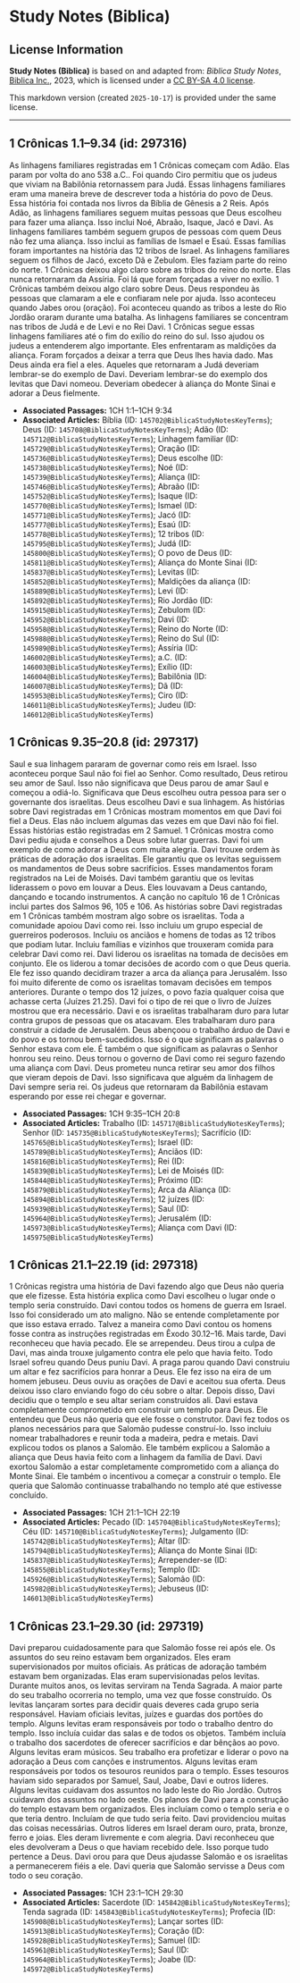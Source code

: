 # Study Notes (Biblica)

## License Information

**Study Notes (Biblica)** is based on and adapted from: _Biblica Study Notes_, [Biblica Inc.](https://www.biblica.com/), 2023, which is licensed under a [CC BY-SA 4.0 license](https://creativecommons.org/licenses/by-sa/4.0/legalcode.en).

This markdown version (created `2025-10-17`) is provided under the same license.



--------------------------------

## 1 Crônicas 1.1–9.34 (id: 297316)

As linhagens familiares registradas em 1 Crônicas começam com Adão. Elas param por volta do ano 538 a.C.. Foi quando Ciro permitiu que os judeus que viviam na Babilônia retornassem para Judá. Essas linhagens familiares eram uma maneira breve de descrever toda a história do povo de Deus. Essa história foi contada nos livros da Bíblia de Gênesis a 2 Reis. Após Adão, as linhagens familiares seguem muitas pessoas que Deus escolheu para fazer uma aliança. Isso inclui Noé, Abraão, Isaque, Jacó e Davi. As linhagens familiares também seguem grupos de pessoas com quem Deus não fez uma aliança. Isso inclui as famílias de Ismael e Esaú. Essas famílias foram importantes na história das 12 tribos de Israel. As linhagens familiares seguem os filhos de Jacó, exceto Dã e Zebulom. Eles faziam parte do reino do norte. 1 Crônicas deixou algo claro sobre as tribos do reino do norte. Elas nunca retornaram da Assíria. Foi lá que foram forçadas a viver no exílio. 1 Crônicas também deixou algo claro sobre Deus. Deus respondeu às pessoas que clamaram a ele e confiaram nele por ajuda. Isso aconteceu quando Jabes orou (oração). Foi aconteceu quando as tribos a leste do Rio Jordão oraram durante uma batalha. As linhagens familiares se concentram nas tribos de Judá e de Levi e no Rei Davi. 1 Crônicas segue essas linhagens familiares até o fim do exílio do reino do sul. Isso ajudou os judeus a entenderem algo importante. Eles enfrentaram as maldições da aliança. Foram forçados a deixar a terra que Deus lhes havia dado. Mas Deus ainda era fiel a eles. Aqueles que retornaram a Judá deveriam lembrar\-se do exemplo de Davi. Deveriam lembrar\-se do exemplo dos levitas que Davi nomeou. Deveriam obedecer à aliança do Monte Sinai e adorar a Deus fielmente.

* **Associated Passages:** 1CH 1:1–1CH 9:34
* **Associated Articles:** Bíblia (ID: `145702@BiblicaStudyNotesKeyTerms`); Deus (ID: `145708@BiblicaStudyNotesKeyTerms`); Adão (ID: `145712@BiblicaStudyNotesKeyTerms`); Linhagem familiar (ID: `145729@BiblicaStudyNotesKeyTerms`); Oração (ID: `145736@BiblicaStudyNotesKeyTerms`); Deus escolhe (ID: `145738@BiblicaStudyNotesKeyTerms`); Noé (ID: `145739@BiblicaStudyNotesKeyTerms`); Aliança (ID: `145746@BiblicaStudyNotesKeyTerms`); Abraão (ID: `145752@BiblicaStudyNotesKeyTerms`); Isaque (ID: `145770@BiblicaStudyNotesKeyTerms`); Ismael (ID: `145771@BiblicaStudyNotesKeyTerms`); Jacó (ID: `145777@BiblicaStudyNotesKeyTerms`); Esaú (ID: `145778@BiblicaStudyNotesKeyTerms`); 12 tribos (ID: `145795@BiblicaStudyNotesKeyTerms`); Judá (ID: `145800@BiblicaStudyNotesKeyTerms`); O povo de Deus (ID: `145811@BiblicaStudyNotesKeyTerms`); Aliança do Monte Sinai (ID: `145837@BiblicaStudyNotesKeyTerms`); Levitas (ID: `145852@BiblicaStudyNotesKeyTerms`); Maldições da aliança (ID: `145889@BiblicaStudyNotesKeyTerms`); Levi (ID: `145892@BiblicaStudyNotesKeyTerms`); Rio Jordão (ID: `145915@BiblicaStudyNotesKeyTerms`); Zebulom (ID: `145952@BiblicaStudyNotesKeyTerms`); Davi (ID: `145958@BiblicaStudyNotesKeyTerms`); Reino do Norte (ID: `145988@BiblicaStudyNotesKeyTerms`); Reino do Sul (ID: `145989@BiblicaStudyNotesKeyTerms`); Assíria (ID: `146002@BiblicaStudyNotesKeyTerms`); a.C. (ID: `146003@BiblicaStudyNotesKeyTerms`); Exílio (ID: `146004@BiblicaStudyNotesKeyTerms`); Babilônia (ID: `146007@BiblicaStudyNotesKeyTerms`); Dã (ID: `145953@BiblicaStudyNotesKeyTerms`); Ciro (ID: `146011@BiblicaStudyNotesKeyTerms`); Judeu (ID: `146012@BiblicaStudyNotesKeyTerms`)

## 1 Crônicas 9.35–20.8 (id: 297317)

Saul e sua linhagem pararam de governar como reis em Israel. Isso aconteceu porque Saul não foi fiel ao Senhor. Como resultado, Deus retirou seu amor de Saul. Isso não significava que Deus parou de amar Saul e começou a odiá\-lo. Significava que Deus escolheu outra pessoa para ser o governante dos israelitas. Deus escolheu Davi e sua linhagem. As histórias sobre Davi registradas em 1 Crônicas mostram momentos em que Davi foi fiel a Deus. Elas não incluem algumas das vezes em que Davi não foi fiel. Essas histórias estão registradas em 2 Samuel. 1 Crônicas mostra como Davi pediu ajuda e conselhos a Deus sobre lutar guerras. Davi foi um exemplo de como adorar a Deus com muita alegria. Davi trouxe ordem às práticas de adoração dos israelitas. Ele garantiu que os levitas seguissem os mandamentos de Deus sobre sacrifícios. Esses mandamentos foram registrados na Lei de Moisés. Davi também garantiu que os levitas liderassem o povo em louvar a Deus. Eles louvavam a Deus cantando, dançando e tocando instrumentos. A canção no capítulo 16 de 1 Crônicas inclui partes dos Salmos 96, 105 e 106\. As histórias sobre Davi registradas em 1 Crônicas também mostram algo sobre os israelitas. Toda a comunidade apoiou Davi como rei. Isso incluiu um grupo especial de guerreiros poderosos. Incluiu os anciãos e homens de todas as 12 tribos que podiam lutar. Incluiu famílias e vizinhos que trouxeram comida para celebrar Davi como rei. Davi liderou os israelitas na tomada de decisões em conjunto. Ele os liderou a tomar decisões de acordo com o que Deus queria. Ele fez isso quando decidiram trazer a arca da aliança para Jerusalém. Isso foi muito diferente de como os israelitas tomavam decisões em tempos anteriores. Durante o tempo dos 12 juízes, o povo fazia qualquer coisa que achasse certa (Juízes 21\.25\). Davi foi o tipo de rei que o livro de Juízes mostrou que era necessário. Davi e os israelitas trabalharam duro para lutar contra grupos de pessoas que os atacavam. Eles trabalharam duro para construir a cidade de Jerusalém. Deus abençoou o trabalho árduo de Davi e do povo e os tornou bem\-sucedidos. Isso é o que significam as palavras o Senhor estava com ele. É também o que significam as palavras o Senhor honrou seu reino. Deus tornou o governo de Davi como rei seguro fazendo uma aliança com Davi. Deus prometeu nunca retirar seu amor dos filhos que vieram depois de Davi. Isso significava que alguém da linhagem de Davi sempre seria rei. Os judeus que retornaram da Babilônia estavam esperando por esse rei chegar e governar.

* **Associated Passages:** 1CH 9:35–1CH 20:8
* **Associated Articles:** Trabalho (ID: `145717@BiblicaStudyNotesKeyTerms`); Senhor (ID: `145735@BiblicaStudyNotesKeyTerms`); Sacrifício (ID: `145765@BiblicaStudyNotesKeyTerms`); Israel (ID: `145789@BiblicaStudyNotesKeyTerms`); Anciãos (ID: `145816@BiblicaStudyNotesKeyTerms`); Rei (ID: `145839@BiblicaStudyNotesKeyTerms`); Lei de Moisés (ID: `145844@BiblicaStudyNotesKeyTerms`); Próximo (ID: `145879@BiblicaStudyNotesKeyTerms`); Arca da Aliança (ID: `145894@BiblicaStudyNotesKeyTerms`); 12 juízes (ID: `145939@BiblicaStudyNotesKeyTerms`); Saul (ID: `145964@BiblicaStudyNotesKeyTerms`); Jerusalém (ID: `145973@BiblicaStudyNotesKeyTerms`); Aliança com Davi (ID: `145975@BiblicaStudyNotesKeyTerms`)

## 1 Crônicas 21.1–22.19 (id: 297318)

1 Crônicas registra uma história de Davi fazendo algo que Deus não queria que ele fizesse. Esta história explica como Davi escolheu o lugar onde o templo seria construído. Davi contou todos os homens de guerra em Israel. Isso foi considerado um ato maligno. Não se entende completamente por que isso estava errado. Talvez a maneira como Davi contou os homens fosse contra as instruções registradas em Êxodo 30\.12–16\. Mais tarde, Davi reconheceu que havia pecado. Ele se arrependeu. Deus tirou a culpa de Davi, mas ainda trouxe julgamento contra ele pelo que havia feito. Todo Israel sofreu quando Deus puniu Davi. A praga parou quando Davi construiu um altar e fez sacrifícios para honrar a Deus. Ele fez isso na eira de um homem jebuseu. Deus ouviu as orações de Davi e aceitou sua oferta. Deus deixou isso claro enviando fogo do céu sobre o altar. Depois disso, Davi decidiu que o templo e seu altar seriam construídos ali. Davi estava completamente comprometido em construir um templo para Deus. Ele entendeu que Deus não queria que ele fosse o construtor. Davi fez todos os planos necessários para que Salomão pudesse construí\-lo. Isso incluiu nomear trabalhadores e reunir toda a madeira, pedra e metais. Davi explicou todos os planos a Salomão. Ele também explicou a Salomão a aliança que Deus havia feito com a linhagem da família de Davi. Davi exortou Salomão a estar completamente comprometido com a aliança do Monte Sinai. Ele também o incentivou a começar a construir o templo. Ele queria que Salomão continuasse trabalhando no templo até que estivesse concluído.

* **Associated Passages:** 1CH 21:1–1CH 22:19
* **Associated Articles:** Pecado (ID: `145704@BiblicaStudyNotesKeyTerms`); Céu (ID: `145710@BiblicaStudyNotesKeyTerms`); Julgamento (ID: `145742@BiblicaStudyNotesKeyTerms`); Altar (ID: `145794@BiblicaStudyNotesKeyTerms`); Aliança do Monte Sinai (ID: `145837@BiblicaStudyNotesKeyTerms`); Arrepender-se (ID: `145855@BiblicaStudyNotesKeyTerms`); Templo (ID: `145926@BiblicaStudyNotesKeyTerms`); Salomão (ID: `145982@BiblicaStudyNotesKeyTerms`); Jebuseus (ID: `146013@BiblicaStudyNotesKeyTerms`)

## 1 Crônicas 23.1–29.30 (id: 297319)

Davi preparou cuidadosamente para que Salomão fosse rei após ele. Os assuntos do seu reino estavam bem organizados. Eles eram supervisionados por muitos oficiais. As práticas de adoração também estavam bem organizadas. Elas eram supervisionadas pelos levitas. Durante muitos anos, os levitas serviram na Tenda Sagrada. A maior parte do seu trabalho ocorreria no templo, uma vez que fosse construído. Os levitas lançaram sortes para decidir quais deveres cada grupo seria responsável. Haviam oficiais levitas, juízes e guardas dos portões do templo. Alguns levitas eram responsáveis por todo o trabalho dentro do templo. Isso incluía cuidar das salas e de todos os objetos. Também incluía o trabalho dos sacerdotes de oferecer sacrifícios e dar bênçãos ao povo. Alguns levitas eram músicos. Seu trabalho era profetizar e liderar o povo na adoração a Deus com canções e instrumentos. Alguns levitas eram responsáveis por todos os tesouros reunidos para o templo. Esses tesouros haviam sido separados por Samuel, Saul, Joabe, Davi e outros líderes. Alguns levitas cuidavam dos assuntos no lado leste do Rio Jordão. Outros cuidavam dos assuntos no lado oeste. Os planos de Davi para a construção do templo estavam bem organizados. Eles incluíam como o templo seria e o que teria dentro. Incluíam de que tudo seria feito. Davi providenciou muitas das coisas necessárias. Outros líderes em Israel deram ouro, prata, bronze, ferro e joias. Eles deram livremente e com alegria. Davi reconheceu que eles devolveram a Deus o que haviam recebido dele. Isso porque tudo pertence a Deus. Davi orou para que Deus ajudasse Salomão e os israelitas a permanecerem fiéis a ele. Davi queria que Salomão servisse a Deus com todo o seu coração.

* **Associated Passages:** 1CH 23:1–1CH 29:30
* **Associated Articles:** Sacerdote (ID: `145842@BiblicaStudyNotesKeyTerms`); Tenda sagrada (ID: `145843@BiblicaStudyNotesKeyTerms`); Profecia (ID: `145908@BiblicaStudyNotesKeyTerms`); Lançar sortes (ID: `145913@BiblicaStudyNotesKeyTerms`); Coração (ID: `145928@BiblicaStudyNotesKeyTerms`); Samuel (ID: `145961@BiblicaStudyNotesKeyTerms`); Saul (ID: `145964@BiblicaStudyNotesKeyTerms`); Joabe (ID: `145972@BiblicaStudyNotesKeyTerms`)

